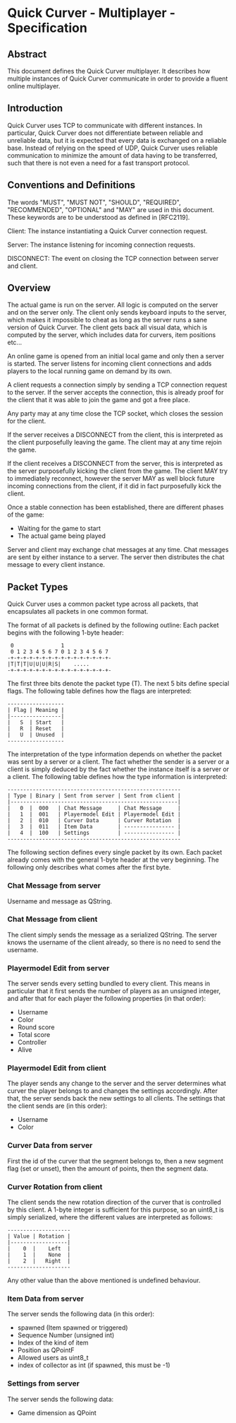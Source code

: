 # Quick Curver - Multiplayer - Specification

## Abstract

This document defines the Quick Curver multiplayer.
It describes how multiple instances of Quick Curver communicate in order
to provide a fluent online multiplayer.

## Introduction

Quick Curver uses TCP to communicate with different instances. In
particular, Quick Curver does not differentiate between reliable and
unreliable data, but it is expected that every data is exchanged on a
reliable base. Instead of relying on the speed of UDP, Quick Curver uses
reliable communication to minimize the amount of data having to be
transferred, such that there is not even a need for a fast transport
protocol.

## Conventions and Definitions

The words "MUST", "MUST NOT", "SHOULD", "REQUIRED", "RECOMMENDED",
"OPTIONAL" and "MAY" are used in this document. These keywords are to be
understood as defined in [RFC2119].

Client: The instance instantiating a Quick Curver connection request.

Server: The instance listening for incoming connection requests.

DISCONNECT: The event on closing the TCP connection between server and
client.

## Overview

The actual game is run on the server. All logic is computed on the
server and on the server only. The client only sends keyboard inputs to
the server, which makes it impossible to cheat as long as the server
runs a sane version of Quick Curver.
The client gets back all visual data, which is computed by the server,
which includes data for curvers, item positions etc...

An online game is opened from an initial local game and only then a
server is started. The server listens for incoming client connections
and adds players to the local running game on demand by its own.

A client requests a connection simply by sending a TCP connection
request to the server. If the server accepts the connection, this is
already proof for the client that it was able to join the game and got a
free place.

Any party may at any time close the TCP socket, which closes the session
for the client.

If the server receives a DISCONNECT from the client, this is interpreted
as the client purposefully leaving the game. The client may at any time
rejoin the game.

If the client receives a DISCONNECT from the server, this is interpreted
as the server purposefully kicking the client from the game. The client
MAY try to immediately reconnect, however the server MAY as well block
future incoming connections from the client, if it did in fact
purposefully kick the client.

Once a stable connection has been established, there are different
phases of the game:

* Waiting for the game to start
* The actual game being played

Server and client may exchange chat messages at any time.
Chat messages are sent by either instance to a server. The server then
distributes the chat message to every client instance.

## Packet Types

Quick Curver uses a common packet type across all packets, that
encapsulates all packets in one common format.

The format of all packets is defined by the following outline: Each
packet begins with the following 1-byte header:

```
 0               1
 0 1 2 3 4 5 6 7 0 1 2 3 4 5 6 7
-+-+-+-+-+-+-+-+-+-+-+-+-+-+-+-+-
|T|T|T|U|U|U|R|S|    .....
-+-+-+-+-+-+-+-+-+-+-+-+-+-+-+-+-
```

The first three bits denote the packet type (T). The next 5 bits define
special flags. The following table defines how the flags are interpreted:

```
------------------
| Flag | Meaning |
|----------------|
|   S  | Start   |
|   R  | Reset   |
|   U  | Unused  |
------------------
```

The interpretation of the type information depends on whether the packet
was sent by a server or a client. The fact whether the sender is a
server or a client is simply deduced by the fact whether the instance
itself is a server or a client. The following table defines how the type
information is interpreted:

```
-------------------------------------------------------
| Type | Binary | Sent from server | Sent from client |
|-----------------------------------------------------|
|   0  |  000   | Chat Message     | Chat Message     |
|   1  |  001   | Playermodel Edit | Playermodel Edit |
|   2  |  010   | Curver Data      | Curver Rotation  |
|   3  |  011   | Item Data        | ---------------- |
|   4  |  100   | Settings         | ---------------- |
-------------------------------------------------------
```

The following section defines every single packet by its own.
Each packet already comes with the general 1-byte header at the very
beginning. The following only describes what comes after the first byte.

### Chat Message from server

Username and message as QString.

### Chat Message from client
The client simply sends the message as a serialized QString. The server
knows the username of the client already, so there is no need to send
the username.

### Playermodel Edit from server

The server sends every setting bundled to every client.
This means in particular that it first sends the number of players as an
unsigned integer, and after that for each player the following properties (in
that order):

* Username
* Color
* Round score
* Total score
* Controller
* Alive

### Playermodel Edit from client

The player sends any change to the server and the server determines
what curver the player belongs to and changes the settings accordingly.
After that, the server sends back the new settings to all clients.
The settings that the client sends are (in this order):

* Username
* Color

### Curver Data from server

First the id of the curver that the segment belongs to, then a new
segment flag (set or unset), then the amount of points, then the segment data.

### Curver Rotation from client

The client sends the new rotation direction of the curver that is
controlled by this client. A 1-byte integer is sufficient for this
purpose, so an uint8_t is simply serialized, where the different values
are interpreted as follows:

```
--------------------
| Value | Rotation |
|------------------|
|    0  |    Left  |
|    1  |    None  |
|    2  |   Right  |
--------------------
```

Any other value than the above mentioned is undefined behaviour.

### Item Data from server

The server sends the following data (in this order):

* spawned (Item spawned or triggered)
* Sequence Number (unsigned int)
* Index of the kind of item
* Position as QPointF
* Allowed users as uint8_t
* index of collector as int (if spawned, this must be -1)

### Settings from server

The server sends the following data:

* Game dimension as QPoint
